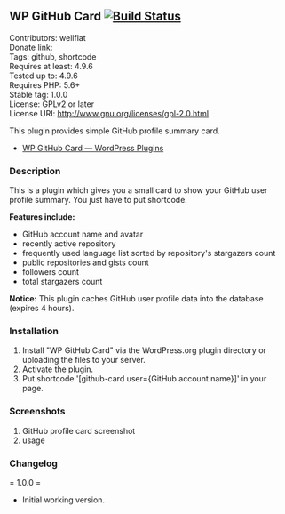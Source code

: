 ## WP GitHub Card  [![Build Status](https://travis-ci.org/wellflat/wp-github-card.svg?branch=master)](https://travis-ci.org/wellflat/wp-github-card)  
Contributors: wellflat  
Donate link:  
Tags: github, shortcode  
Requires at least: 4.9.6  
Tested up to: 4.9.6  
Requires PHP: 5.6+  
Stable tag: 1.0.0  
License: GPLv2 or later  
License URI: http://www.gnu.org/licenses/gpl-2.0.html  

This plugin provides simple GitHub profile summary card.

* [WP GitHub Card &mdash; WordPress Plugins](https://wordpress.org/plugins/wp-github-card/)

### Description
This is a plugin which gives you a small card to show your GitHub user profile summary. You just have to put shortcode.

**Features include:**
+ GitHub account name and avatar
+ recently active repository
+ frequently used language list sorted by repository's stargazers count
+ public repositories and gists count
+ followers count
+ total stargazers count

**Notice:**
This plugin caches GitHub user profile data into the database (expires 4 hours).

### Installation
1. Install "WP GitHub Card" via the WordPress.org plugin directory or uploading the files to your server.
2. Activate the plugin.
3. Put shortcode '[github-card user={GitHub account name}]' in your page.

### Screenshots
1. GitHub profile card screenshot
2. usage

### Changelog

= 1.0.0 =
* Initial working version.
